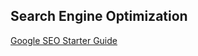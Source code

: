 Search Engine Optimization
--------------------------

[Google SEO Starter Guide][Google SEO]


[Google SEO]:           http://googlewebmastercentral.blogspot.com/2008/11/googles-seo-starter-guide.html
